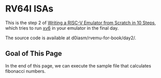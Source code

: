 # RV64I ISAs

This is the step 2 of [Writing a RISC-V Emulator from Scratch in 10 Steps](./), which tries to run [xv6](https://github.com/mit-pdos/xv6-riscv) in your emulator in the final day.

The source code is available at d0iasm/rvemu-for-book/day2/.

## Goal of This Page

In the end of this page, we can execute the sample file that calculates fibonacci numbers.


